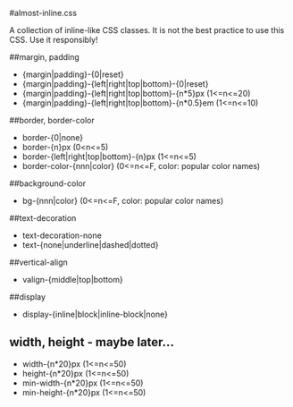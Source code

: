 #almost-inline.css

A collection of inline-like CSS classes. It is not the best practice to use this CSS. Use it responsibly!

##margin, padding
- {margin|padding}-{0|reset}
- {margin|padding}-{left|right|top|bottom}-{0|reset}
- {margin|padding}-{left|right|top|bottom}-{n*5}px (1<=n<=20)
- {margin|padding}-{left|right|top|bottom}-{n*0.5}em (1<=n<=10)

##border, border-color
- border-{0|none}
- border-{n}px (0<n<=5)
- border-{left|right|top|bottom}-{n}px (1<=n<=5)
- border-color-{nnn|color} (0<=n<=F, color: popular color names)

##background-color
- bg-{nnn|color} (0<=n<=F, color: popular color names)

##text-decoration
- text-decoration-none
- text-{none|underline|dashed|dotted}

##vertical-align
- valign-{middle|top|bottom}

##display
- display-{inline|block|inline-block|none}

## width, height - maybe later...
- width-{n*20}px (1<=n<=50)
- height-{n*20}px (1<=n<=50)
- min-width-{n*20}px (1<=n<=50)
- min-height-{n*20}px (1<=n<=50)